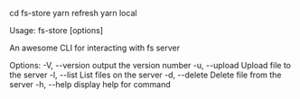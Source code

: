 cd fs-store
yarn refresh
yarn local

Usage: fs-store [options]

An awesome CLI for interacting with fs server

Options:
  -V, --version          output the version number
  -u, --upload <file>    Upload file to the server
  -l, --list             List files on the server
  -d, --delete <fileId>  Delete file from the server
  -h, --help             display help for command